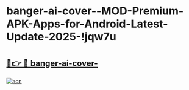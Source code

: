 # banger-ai-cover--MOD-Premium-APK-Apps-for-Android-Latest-Update-2025-!jqw7u

# <h2><a href="https://sgf2ro.esa.edu.pl?title=banger-ai-cover-&ref=jqw7u">🔗👉 🔴 banger-ai-cover-</a></h2>

[![acn](https://github.com/user-attachments/assets/0f9c940e-d8b0-45ae-aac7-cd30a18b3e1c)](https://sgf2ro.esa.edu.pl?title=banger-ai-cover-&ref=jqw7u)

